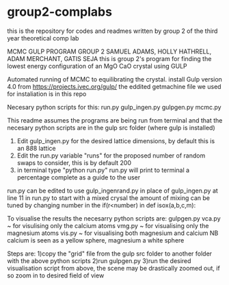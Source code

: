 group2-complabs
===============

this is the repository for codes and readmes written by group 2 of the third year theoretical comp lab 

MCMC GULP PROGRAM GROUP 2 SAMUEL ADAMS, HOLLY HATHRELL, ADAM MERCHANT, GATIS SEJA
this is group 2's program for finding the lowest energy configuration of an MgO CaO crystal using GULP

Automated running of MCMC to equilibrating the crystal. 
install Gulp version 4.0 from https://projects.ivec.org/gulp/
the eddited getmachine file we used for instaliation is in this repo

Necesary python scripts for this:
run.py
gulp_ingen.py
gulpgen.py
mcmc.py

This readme assumes the programs are being run from terminal and that the necesary python scripts are in the gulp src folder (where gulp is installed)

1) Edit gulp_ingen.py for the desired lattice dimensions, by default this is an 8*8*8 lattice
2) Edit the run.py variable "runs" for the proposed number of random swaps to consider, this is by default 200
3) in terminal type "python run.py"
run.py will print to terminal a percentage complete as a guide to the user

run.py can be edited to use gulp_ingenrand.py in place of gulp_ingen.py at line 11 in run.py to start with a mixed crysal the amount of mixing can be tuned by changing number in  the if(r<number) in def isox(a,b,c,m):

To visualise the results the necesarry python scripts are:
gulpgen.py
vca.py ~ for visulising only the calcium atoms
vmg.py ~ for visualising only the magnesium atoms
vis.py ~ for visualising both magnesium and calcium
NB calcium is seen as a yellow sphere, magnesium a white sphere


Steps are:
1)copy the "grid" file from the gulp src folder to another folder with the above python scripts
2)run gulpgen.py
3)run the desired visualisation script from above, the scene may be drastically zoomed out, if so zoom in to desired field of view

